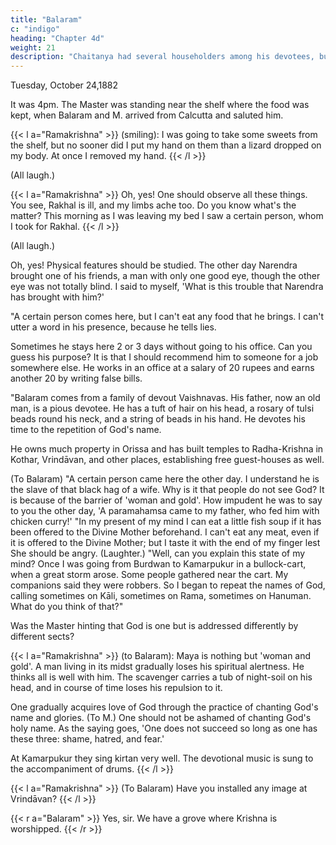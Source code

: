 ```yaml
---
title: "Balaram"
c: "indigo"
heading: "Chapter 4d"
weight: 21
description: "Chaitanya had several householders among his devotees, but they were householders in name only"
---
```



Tuesday, October 24,1882

It was 4pm. The Master was standing near the shelf where the food was kept, when Balaram and M. arrived from Calcutta and saluted him. 

{{< l a="Ramakrishna" >}}
(smiling): I was going to take some sweets from the  shelf, but no sooner did I put my hand on them than a lizard dropped on my body. At once I removed my hand. 
{{< /l >}}


(All laugh.)

{{< l a="Ramakrishna" >}}
Oh, yes! One should observe all these things. You see, Rakhal is ill, and my limbs ache too. Do you know what's the matter? This morning as I was leaving my bed I saw a certain person, whom I took for Rakhal.
{{< /l >}}

(All laugh.)


Oh, yes! Physical features should be studied. The other day Narendra brought one of his friends, a man with only one good
eye, though the other eye was not totally blind. I said to myself, 'What is this trouble that Narendra has brought with him?'

"A certain person comes here, but I can't eat any food that he brings. I can't utter a word in his presence, because he tells lies.

Sometimes he stays here 2 or 3 days without going to his office. Can you guess his purpose? It is that I should recommend him to someone for a job somewhere else. He works in an office at a salary of 20 rupees and earns another 20 by writing false bills.

"Balaram comes from a family of devout Vaishnavas. His father, now an old man, is a pious devotee. He has a tuft of hair on his head, a rosary of tulsi beads round his neck, and a string of beads in his hand. He devotes his time to the repetition of God's name. 

He owns much property in Orissa and has built temples to Radha-Krishna in Kothar, Vrindāvan, and other places, establishing free guest-houses as well. 


(To Balaram) "A certain person came here the other day. I understand he is the slave of that black hag of a wife. Why is it that people do not see God? It is because of the barrier of 'woman and gold'. How impudent he was to say to you the other day, 'A paramahamsa came to my father, who fed him with chicken curry!' "In my present of my mind I can eat a little fish soup if it has been offered to the Divine Mother beforehand. I can't eat any meat, even if it is offered to the Divine Mother; but I taste it with the end of my finger lest She should be angry. (Laughter.) "Well, can you explain this state of my mind? Once I was going from Burdwan to Kamarpukur in a bullock-cart, when a great storm arose. Some people gathered near the cart. My companions said they were robbers. So I began to repeat the names of God, calling sometimes on Kāli, sometimes on Rama, sometimes on Hanuman. What do you think of that?"

Was the Master hinting that God is one but is addressed differently by different sects?


{{< l a="Ramakrishna" >}}
(to Balaram): Maya is nothing but 'woman and gold'. A man living in its midst gradually loses his spiritual alertness. He thinks all is well with him. The scavenger carries a tub of night-soil on his head, and in course of time loses his repulsion to it. 

One gradually acquires love of God through the practice of chanting God's name and glories. (To M.) One should not be ashamed of chanting God's holy name. As the saying goes, 'One does not succeed so long as one has these three: shame, hatred,
and fear.'

At Kamarpukur they sing kirtan very well. The devotional music is sung to the accompaniment of drums.
{{< /l >}}

{{< l a="Ramakrishna" >}}
(To Balaram) Have you installed any image at Vrindāvan?
{{< /l >}}


{{< r a="Balaram" >}}
Yes, sir. We have a grove where Krishna is worshipped.
{{< /r >}}
